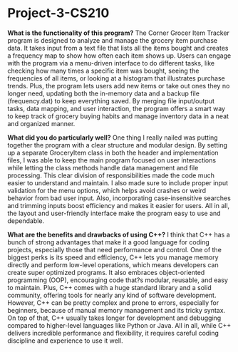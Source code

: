# Project-3-CS210
**What is the functionality of this program?**
	The Corner Grocer Item Tracker program is designed to analyze and manage the grocery item purchase data. It takes input from a text file that lists all the items bought and creates a frequency map to show how often each item shows up. Users can engage with the program via a menu-driven interface to do different tasks, like checking how many times a specific item was bought, seeing the frequencies of all items, or looking at a histogram that illustrates purchase trends. Plus, the program lets users add new items or take out ones they no longer need, updating both the in-memory data and a backup file (frequency.dat) to keep everything saved. By merging file input/output tasks, data mapping, and user interaction, the program offers a smart way to keep track of grocery buying habits and manage inventory data in a neat and organized manner.

**What did you do particularly well?**
	One thing I really nailed was putting together the program with a clear structure and modular design. By setting up a separate GroceryItem class in both the header and implementation files, I was able to keep the main program focused on user interactions while letting the class methods handle data management and file processing. This clear division of responsibilities made the code much easier to understand and maintain. I also made sure to include proper input validation for the menu options, which helps avoid crashes or weird behavior from bad user input. Also, incorporating case-insensitive searches and trimming inputs boost efficiency and makes it easier for users. All in all, the layout and user-friendly interface make the program easy to use and dependable.
   
   
**What are the benefits and drawbacks of using C++?**
	I think that C++ has a bunch of strong advantages that make it a good language for coding projects, especially those that need performance and control. One of the biggest perks is its speed and efficiency, C++ lets you manage memory directly and perform low-level operations, which means developers can create super optimized programs. It also embraces object-oriented programming (OOP), encouraging code that?s modular, reusable, and easy to maintain. Plus, C++ comes with a huge standard library and a solid community, offering tools for nearly any kind of software development. However, C++ can be pretty complex and prone to errors, especially for beginners, because of manual memory management and its tricky syntax. On top of that, C++ usually takes longer for development and debugging compared to higher-level languages like Python or Java. All in all, while C++ delivers incredible performance and flexibility, it requires careful coding discipline and experience to use it well.
